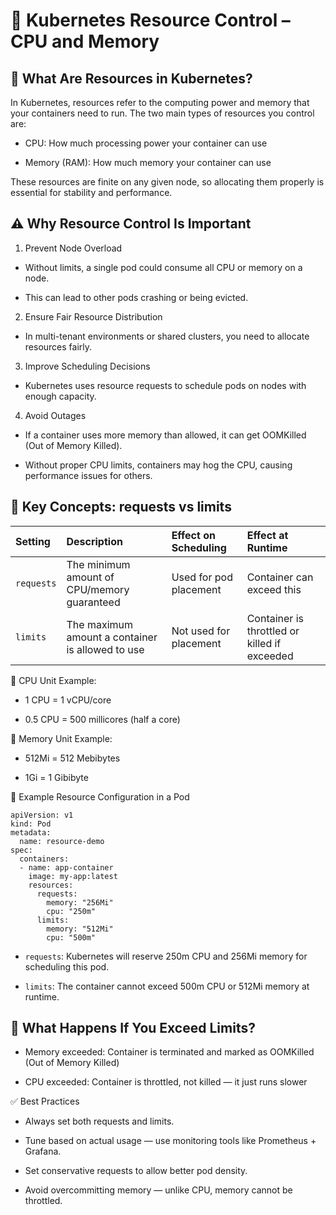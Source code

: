 # 📘 Kubernetes Resource Control – CPU and Memory

## 🧠 What Are Resources in Kubernetes?
In Kubernetes, resources refer to the computing power and memory that your containers need to run. The two main types of resources you control are:

- CPU: How much processing power your container can use

- Memory (RAM): How much memory your container can use

These resources are finite on any given node, so allocating them properly is essential for stability and performance.

## ⚠️ Why Resource Control Is Important

1. Prevent Node Overload

- Without limits, a single pod could consume all CPU or memory on a node.

- This can lead to other pods crashing or being evicted.

2. Ensure Fair Resource Distribution

- In multi-tenant environments or shared clusters, you need to allocate resources fairly.

3. Improve Scheduling Decisions

- Kubernetes uses resource requests to schedule pods on nodes with enough capacity.

4. Avoid Outages

- If a container uses more memory than allowed, it can get OOMKilled (Out of Memory Killed).

- Without proper CPU limits, containers may hog the CPU, causing performance issues for others.

## 🔧 Key Concepts: requests vs limits
|Setting | Description|Effect on Scheduling|Effect at Runtime|
|:------|:---|:---|:---|		
|```requests```	|The minimum amount of CPU/memory guaranteed|	Used for pod placement	|Container can exceed this|
|```limits```|	The maximum amount a container is allowed to use|	Not used for placement	|Container is throttled or killed if exceeded|

🧮 CPU Unit Example:
- 1 CPU = 1 vCPU/core

- 0.5 CPU = 500 millicores (half a core)

🧮 Memory Unit Example:
- 512Mi = 512 Mebibytes

- 1Gi = 1 Gibibyte

📄 Example Resource Configuration in a Pod
```
apiVersion: v1
kind: Pod
metadata:
  name: resource-demo
spec:
  containers:
  - name: app-container
    image: my-app:latest
    resources:
      requests:
        memory: "256Mi"
        cpu: "250m"
      limits:
        memory: "512Mi"
        cpu: "500m"
```
- `requests`: Kubernetes will reserve 250m CPU and 256Mi memory for scheduling this pod.

- `limits`: The container cannot exceed 500m CPU or 512Mi memory at runtime.

## 🧨 What Happens If You Exceed Limits?
- Memory exceeded: Container is terminated and marked as OOMKilled (Out of Memory Killed)

- CPU exceeded: Container is throttled, not killed — it just runs slower

✅ Best Practices
- Always set both requests and limits.

- Tune based on actual usage — use monitoring tools like Prometheus + Grafana.

- Set conservative requests to allow better pod density.

- Avoid overcommitting memory — unlike CPU, memory cannot be throttled.